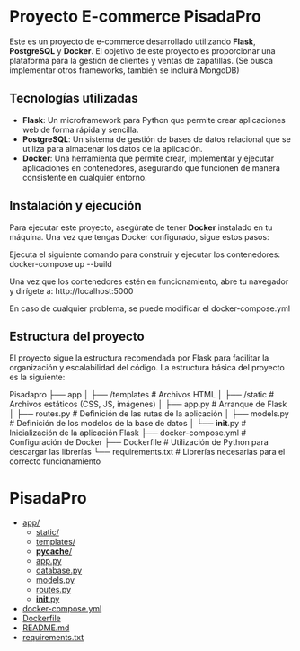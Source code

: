 # Proyecto E-commerce PisadaPro

Este es un proyecto de e-commerce desarrollado utilizando **Flask**, **PostgreSQL** y **Docker**. El objetivo de este proyecto es proporcionar una plataforma para la gestión de clientes y ventas de zapatillas. (Se busca implementar otros frameworks, también se incluirá MongoDB)

## Tecnologías utilizadas

- **Flask**: Un microframework para Python que permite crear aplicaciones web de forma rápida y sencilla.
- **PostgreSQL**: Un sistema de gestión de bases de datos relacional que se utiliza para almacenar los datos de la aplicación.
- **Docker**: Una herramienta que permite crear, implementar y ejecutar aplicaciones en contenedores, asegurando que funcionen de manera consistente en cualquier entorno.

## Instalación y ejecución

Para ejecutar este proyecto, asegúrate de tener **Docker** instalado en tu máquina. Una vez que tengas Docker configurado, sigue estos pasos:

Ejecuta el siguiente comando para construir y ejecutar los contenedores: docker-compose up --build

Una vez que los contenedores estén en funcionamiento, abre tu navegador y dirígete a: http://localhost:5000

En caso de cualquier problema, se puede modificar el docker-compose.yml

## Estructura del proyecto
El proyecto sigue la estructura recomendada por Flask para facilitar la organización y escalabilidad del código. La estructura básica del proyecto es la siguiente:

Pisadapro
├── app
│   ├── /templates       # Archivos HTML
│   ├── /static          # Archivos estáticos (CSS, JS, imágenes)
│   ├── app.py           # Arranque de Flask
│   ├── routes.py        # Definición de las rutas de la aplicación
│   ├── models.py        # Definición de los modelos de la base de datos
│   └── __init__.py      # Inicialización de la aplicación Flask
├── docker-compose.yml   # Configuración de Docker
├── Dockerfile           # Utilización de Python para descargar las librerías
└── requirements.txt     # Librerías necesarias para el correcto funcionamiento

# PisadaPro

* [app/](.\PisadaPro\app)
  * [static/](.\PisadaPro\app\static)
  * [templates/](.\PisadaPro\app\templates)
  * [__pycache__/](.\PisadaPro\app\__pycache__)
  * [app.py](.\PisadaPro\app\app.py)
  * [database.py](.\PisadaPro\app\database.py)
  * [models.py](.\PisadaPro\app\models.py)
  * [routes.py](.\PisadaPro\app\routes.py)
  * [__init__.py](.\PisadaPro\app\__init__.py)
* [docker-compose.yml](.\PisadaPro\docker-compose.yml)
* [Dockerfile](.\PisadaPro\Dockerfile)
* [README.md](.\PisadaPro\README.md)
* [requirements.txt](.\PisadaPro\requirements.txt)
